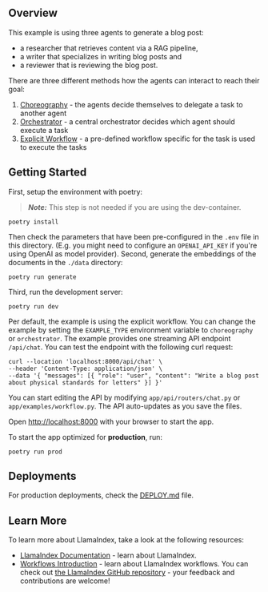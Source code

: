 ## Overview

This example is using three agents to generate a blog post:

- a researcher that retrieves content via a RAG pipeline,
- a writer that specializes in writing blog posts and
- a reviewer that is reviewing the blog post.

There are three different methods how the agents can interact to reach their goal:

1. [Choreography](./app/agents/choreography.py) - the agents decide themselves to delegate a task to another agent
1. [Orchestrator](./app/agents/orchestrator.py) - a central orchestrator decides which agent should execute a task
1. [Explicit Workflow](./app/agents/workflow.py) - a pre-defined workflow specific for the task is used to execute the tasks

## Getting Started

First, setup the environment with poetry:

> **_Note:_** This step is not needed if you are using the dev-container.

```shell
poetry install
```

Then check the parameters that have been pre-configured in the `.env` file in this directory. (E.g. you might need to configure an `OPENAI_API_KEY` if you're using OpenAI as model provider).
Second, generate the embeddings of the documents in the `./data` directory:

```shell
poetry run generate
```

Third, run the development server:

```shell
poetry run dev
```

Per default, the example is using the explicit workflow. You can change the example by setting the `EXAMPLE_TYPE` environment variable to `choreography` or `orchestrator`.
The example provides one streaming API endpoint `/api/chat`.
You can test the endpoint with the following curl request:

```
curl --location 'localhost:8000/api/chat' \
--header 'Content-Type: application/json' \
--data '{ "messages": [{ "role": "user", "content": "Write a blog post about physical standards for letters" }] }'
```

You can start editing the API by modifying `app/api/routers/chat.py` or `app/examples/workflow.py`. The API auto-updates as you save the files.

Open [http://localhost:8000](http://localhost:8000) with your browser to start the app.

To start the app optimized for **production**, run:

```
poetry run prod
```

## Deployments

For production deployments, check the [DEPLOY.md](DEPLOY.md) file.

## Learn More

To learn more about LlamaIndex, take a look at the following resources:

- [LlamaIndex Documentation](https://docs.llamaindex.ai) - learn about LlamaIndex.
- [Workflows Introduction](https://docs.llamaindex.ai/en/stable/understanding/workflows/) - learn about LlamaIndex workflows.
  You can check out [the LlamaIndex GitHub repository](https://github.com/run-llama/llama_index) - your feedback and contributions are welcome!
